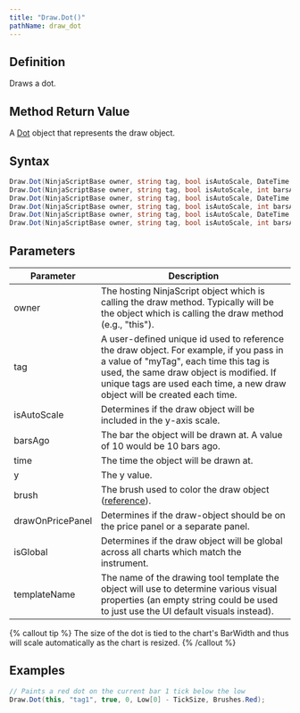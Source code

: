 ```yaml
---
title: "Draw.Dot()"
pathName: draw_dot
---
```


## Definition

Draws a dot.

## Method Return Value

A [Dot](dot) object that represents the draw object.

## Syntax

```csharp
Draw.Dot(NinjaScriptBase owner, string tag, bool isAutoScale, DateTime time, double y, Brush brush)
Draw.Dot(NinjaScriptBase owner, string tag, bool isAutoScale, int barsAgo, double y, Brush brush)
Draw.Dot(NinjaScriptBase owner, string tag, bool isAutoScale, DateTime time, double y, Brush brush, bool drawOnPricePanel)
Draw.Dot(NinjaScriptBase owner, string tag, bool isAutoScale, int barsAgo, double y, Brush brush, bool drawOnPricePanel)
Draw.Dot(NinjaScriptBase owner, string tag, bool isAutoScale, DateTime time, double y, bool isGlobal, string templateName)
Draw.Dot(NinjaScriptBase owner, string tag, bool isAutoScale, int barsAgo, double y, bool isGlobal, string templateName)
```

## Parameters

| Parameter            | Description                                                                                                                                                     |
| -------------------- | --------------------------------------------------------------------------------------------------------------------------------------------------------------- |
| owner                | The hosting NinjaScript object which is calling the draw method. Typically will be the object which is calling the draw method (e.g., "this").                |
| tag                  | A user-defined unique id used to reference the draw object. For example, if you pass in a value of "myTag", each time this tag is used, the same draw object is modified. If unique tags are used each time, a new draw object will be created each time. |
| isAutoScale          | Determines if the draw object will be included in the y-axis scale.                                                                                            |
| barsAgo              | The bar the object will be drawn at. A value of 10 would be 10 bars ago.                                                                                     |
| time                 | The time the object will be drawn at.                                                                                                                         |
| y                    | The y value.                                                                                                                                                  |
| brush                | The brush used to color the draw object ([reference](https://msdn.microsoft.com/en-us/library/system.windows.media.brushes%28v=vs.110%29.aspx)).           |
| drawOnPricePanel     | Determines if the draw-object should be on the price panel or a separate panel.                                                                               |
| isGlobal             | Determines if the draw object will be global across all charts which match the instrument.                                                                    |
| templateName         | The name of the drawing tool template the object will use to determine various visual properties (an empty string could be used to just use the UI default visuals instead). |

{% callout tip %}
The size of the dot is tied to the chart's BarWidth and thus will scale automatically as the chart is resized.
{% /callout %}

## Examples

```csharp
// Paints a red dot on the current bar 1 tick below the low
Draw.Dot(this, "tag1", true, 0, Low[0] - TickSize, Brushes.Red);
```
